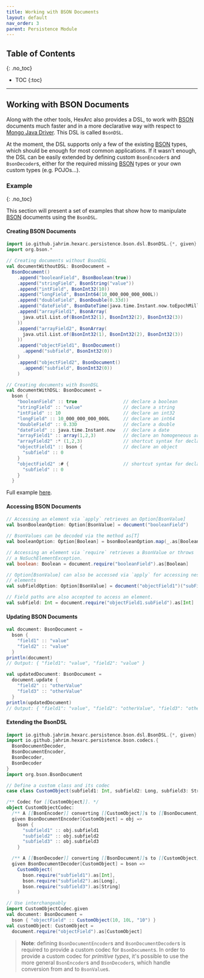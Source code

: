 ```yaml
---
title: Working with BSON Documents
layout: default
nav_order: 3
parent: Persistence Module
---
```


## Table of Contents
{: .no_toc}

- TOC
{:toc}

---

## Working with BSON Documents

Along with the other tools, HexArc also provides a DSL, to work with [BSON](https://bsonspec.org/)
documents much faster and in a more declarative way with respect to
[Mongo Java Driver](https://www.mongodb.com/docs/drivers/java/sync/current/).
This DSL is called `BsonDSL`.

At the moment, the DSL supports only a few of the existing [BSON](https://bsonspec.org/) types, which
should be enough for most common applications. If it wasn't enough, the DSL can be easily extended by
defining custom `BsonEncoder`s and `BsonDecoder`s, either for the required missing
[BSON](https://bsonspec.org/) types or your own custom types (e.g. POJOs...).

### Example
{: .no_toc}

This section will present a set of examples that show how to manipulate [BSON](https://bsonspec.org/)
documents using the `BsonDSL`.

#### Creating BSON Documents

```scala
import io.github.jahrim.hexarc.persistence.bson.dsl.BsonDSL.{*, given}
import org.bson.*

// Creating documents without BsonDSL
val documentWithoutDSL: BsonDocument =
  BsonDocument()
    .append("booleanField", BsonBoolean(true))
    .append("stringField", BsonString("value"))
    .append("intField", BsonInt32(10))
    .append("longField", BsonInt64(10_000_000_000_000L))
    .append("doubleField", BsonDouble(0.33d))
    .append("dateField", BsonDateTime(java.time.Instant.now.toEpochMilli))
    .append("arrayField1", BsonArray(
      java.util.List.of(BsonInt32(1), BsonInt32(2), BsonInt32(3))
    ))
    .append("arrayField2", BsonArray(
      java.util.List.of(BsonInt32(1), BsonInt32(2), BsonInt32(3))
    ))
    .append("objectField1", BsonDocument()
      .append("subfield", BsonInt32(0))
    )
    .append("objectField2", BsonDocument()
      .append("subfield", BsonInt32(0))
    )

// Creating documents with BsonDSL
val documentWithDSL: BsonDocument = 
  bson {
    "booleanField" :: true                 // declare a boolean
    "stringField" :: "value"               // declare a string
    "intField" :: 10                       // declare an int32
    "longField" :: 10_000_000_000_000L     // declare an int64
    "doubleField" :: 0.33D                 // declare a double
    "dateField" :: java.time.Instant.now   // declare a date
    "arrayField1" :: array(1,2,3)          // declare an homogeneous array
    "arrayField2" :* (1,2,3)               // shortcut syntax for declaring an homogeneous array
    "objectField1" :: bson {               // declare an object
      "subfield" :: 0
    }
    "objectField2" :# {                    // shortcut syntax for declaring an object
      "subfield" :: 0
    }       
  }
```

Full example [here](https://github.com/ldss-project/hexarc/blob/master/src/test/scala/io/github/jahrim/hexarc/persistence/bson/dsl/BsonDSLTest.scala).

#### Accessing BSON Documents

```scala
// Accessing an element via `apply` retrieves an Option[BsonValue]
val bsonBooleanOption: Option[BsonValue] = document("booleanField")

// BsonValues can be decoded via the method as[T]
val booleanOption: Option[Boolean] = bsonBooleanOption.map(_.as[Boolean])

// Accessing an element via `require` retrieves a BsonValue or throws
// a NoSuchElementException.
val boolean: Boolean = document.require("booleanField").as[Boolean]

// Option[BsonValue] can also be accessed via `apply` for accessing nested
// elements
val subfieldOption: Option[BsonValue] = document("objectField1")("subField")

// Field paths are also accepted to access an element.
val subfield: Int = document.require("objectField1.subField").as[Int]
```

#### Updating BSON Documents

```scala
val document: BsonDocument =
  bson {
    "field1" :: "value"
    "field2" :: "value"
  }
println(document)
// Output: { "field1": "value", "field2": "value" }

val updatedDocument: BsonDocument = 
  document.update {
    "field2" :: "otherValue"
    "field3" :: "otherValue"
  }
println(updatedDocument)
// Output: { "field1": "value", "field2": "otherValue", "field3": "otherValue" }
```

#### Extending the BsonDSL

```scala
import io.github.jahrim.hexarc.persistence.bson.dsl.BsonDSL.{*, given}
import io.github.jahrim.hexarc.persistence.bson.codecs.{
  BsonDocumentDecoder, 
  BsonDocumentEncoder, 
  BsonDecoder, 
  BsonDecoder
}
import org.bson.BsonDocument

// Define a custom class and its codec
case class CustomObject(subfield1: Int, subfield2: Long, subfield3: String)

/** Codec for [[CustomObject]]. */
object CustomObjectCodec:
  /** A [[BsonEncoder]] converting [[CustomObject]]s to [[BsonDocument]]s. */
  given BsonDocumentEncoder[CustomObject] = obj =>
    bson {
      "subfield1" :: obj.subfield1
      "subfield2" :: obj.subfield2
      "subfield3" :: obj.subfield3
    }

  /** A [[BsonDecoder]] converting [[BsonDocument]]s to [[CustomObject]]s. */
  given BsonDocumentDecoder[CustomObject] = bson =>
    CustomObject(
      bson.require("subfield1").as[Int],
      bson.require("subfield2").as[Long],
      bson.require("subfield3").as[String]
    )

// Use interchangeably
import CustomObjectCodec.given
val document: BsonDocument = 
  bson { "objectField" :: CustomObject(10, 10L, "10") }
val customObject: CustomObject =
  document.require("objectField").as[CustomObject]
```

> **Note**: defining `BsonDocumentEncoder`s and `BsonDocumentDecoder`s is required
> to provide a custom codec for `BsonDocument`s. In order to provide a custom codec
> for _primitive types_, it's possible to use the more general `BsonEncoder`s and
> `BsonDecoder`s, which handle conversion from and to `BsonValue`s.
